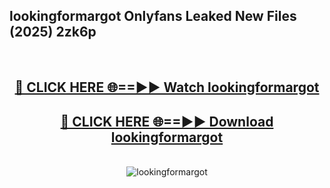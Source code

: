 <h2>lookingformargot Onlyfans Leaked New Files (2025) 2zk6p</h2>
<br>
<div align="center">
<h2><a href="https://mediafiles.top/lookingformargot&ref=git" rel="nofollow">🔴 CLICK HERE 🌐==►► Watch lookingformargot</a></h2>
<h2><a href="https://mediafiles.top/lookingformargot&ref=git" rel="nofollow">🔴 CLICK HERE 🌐==►► Download lookingformargot</a></h2>
<br>
<a href="https://mediafiles.top/lookingformargot&ref=git" rel="nofollow" data-target="animated-image.originalLink"><img src="https://i.ibb.co.com/xMMVF88/686577567.gif" alt="lookingformargot" style="max-width: 100%; display: inline-block;" data-target="animated-image.originalImage"></a>
</div>
<br>
<br>